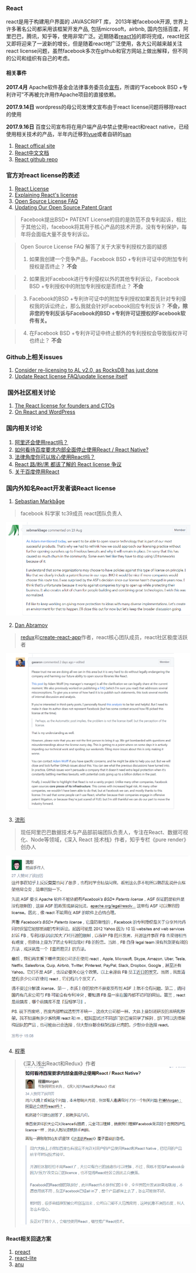 ### React
react是用于构建用户界面的 JAVASCRIPT 库， 2013年被facebook开源, 世界上许多著名公司都采用该框架开发产品, 包括microsoft，airbnb, 国内包括百度，阿里巴巴，腾讯，知乎等，使用非常广泛。近期随着[react16](https://github.com/facebook/react/issues/10294#issuecomment-330087866)的即将完成，react社区又即将迎来了一波新的增长，但是随着react地广泛使用，各大公司越来越关注react license问题，虽然facebook多次在github和官方网站上做出解释，但不同的公司和组织有自己的考虑。

#### 相关事件

**2017.4月** Apache软件基金会法律事务委员会[宣布](https://issues.apache.org/jira/browse/LEGAL-303)，所谓的“Facebook BSD +专利许可”不再被允许用作Apache项目的直接依赖。

**2017.9.14日** wordpress的母公司发博文宣布由于react license问题将移除react的使用

**2017.9.16日** 百度公司宣布将在用户端产品中禁止使用react和react native，已经使用相关技术的产品，半年内迁移到[vue](http://www.vuejs.org)或者自研的[san](https://github.com/ecomfe/san)





1. [React offical site](http://facebook.github.io/react)
2. [React中文文档](https://doc.react-china.org/)
3. [React github repo](http://www.github.com/facebook/react)

### 官方对react license的表述
1. [React License](https://github.com/facebook/react/blob/master/LICENSE)
2. [Explaining React's license](https://code.facebook.com/posts/112130496157735/explaining-react-s-license/)
3. [Open Source License FAQ](https://code.facebook.com/pages/850928938376556)
4. [Updating Our Open Source Patent Grant](https://code.facebook.com/posts/1639473982937255/updating-our-open-source-patent-grant/)
> Facebook提出BSD+ PATENT License的目的是防范不良专利起诉，相比于其他公司，facebook将其用于核心产品的技术开源，没有专利保护，每年将会面临大量不良专利诉讼。

>  Open Source License FAQ 解答了关于大家专利授权方面的疑惑
> 1. 如果我创建一个竞争产品，Facebook BSD +专利许可证中的附加专利授权是否终止？
> **不会**

> 2. 如果我对Facebook进行专利侵权以外的其他专利诉讼，Facebook BSD +专利授权中的附加专利授权是否终止？
> **不会**

> 3. Facebook的BSD +专利许可证中的附加专利授权如果首先针对专利侵权我的诉讼终止，那么我就会针对Facebook回应专利反诉？
> **不会，除非您的专利反诉与Facebook的BSD +专利许可证授权的Facebook软件有关。**

> 4. 在Facebook BSD +专利许可证中终止额外的专利授权会导致版权许可也终止？
> **不会**

### Github上相关issues

1. [Consider re-licensing to AL v2.0, as RocksDB has just done](https://github.com/facebook/react/issues/10191)
2. [Update React license FAQ/update license itself ](https://github.com/facebook/react/issues/10719)

###  国外社区相关讨论
1. [The React license for founders and CTOs](https://medium.com/@ji/the-react-license-for-founders-and-ctos-b38d2538f3e5)
2. [On React and WordPress](https://ma.tt/2017/09/on-react-and-wordpress/)

### 国内相关讨论

1. [阿里还会使用react吗？](https://www.zhihu.com/question/65446071/answer/231113168)
2. [如何看待百度要求内部全面停止使用React / React Native?](https://www.zhihu.com/question/65437198/answer/231116042)
3. [法律角度你可以放心使用React吗？](https://zhuanlan.zhihu.com/p/27990414)
4. [React 路/粉/黑 都该了解的 React license 争议](https://juejin.im/entry/59a55d27f265da248808ae39)
5. [关于百度停用React](https://zhuanlan.zhihu.com/p/29420396?group_id=892880397443166208)


### 国内外知名React开发者谈React license

1. [Sebastian Markbåge](https://github.com/sebmarkbage)
> facebook 科学家 tc39成员 react团队负责人

![](./sebmarkbage.png)

2. [Dan Abramov](https://github.com/gaearon)
> [redux](http://www.reduxjs.org)和[create-react-app](https://github.com/facebookincubator/create-react-app)作者，react核心团队成员，react社区极度活跃者

![](./gaearon.png)

3. [流形](https://www.zhihu.com/people/arcthur)
> 现任阿里巴巴数据技术与产品部前端团队负责人，专注在React、数据可视化、Node等领域，《深入 React 技术栈》作者，知乎专栏《pure render》创办人

![](./reactbook.png)

4. [程墨](https://www.zhihu.com/people/morgancheng)
> 《深入浅出React和Redux》作者
![](./reactbook2.png)

#### React相关回退方案

1. [preact](https://github.com/developit/preact)
2. [react-lite](https://github.com/Lucifier129/react-lite)
3. [anu](https://github.com/RubyLouvre/anu)
